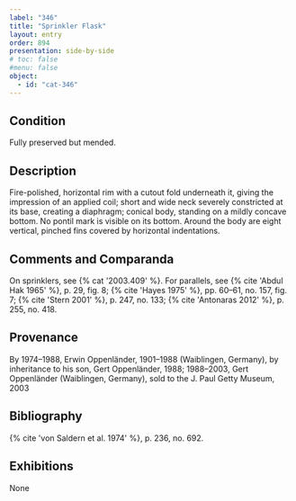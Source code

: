 ```yaml
---
label: "346"
title: "Sprinkler Flask"
layout: entry
order: 894
presentation: side-by-side
# toc: false
#menu: false 
object:
  - id: "cat-346"
---
```


## Condition

Fully preserved but mended.

## Description

Fire-polished, horizontal rim with a cutout fold underneath it, giving the impression of an applied coil; short and wide neck severely constricted at its base, creating a diaphragm; conical body, standing on a mildly concave bottom. No pontil mark is visible on its bottom. Around the body are eight vertical, pinched fins covered by horizontal indentations.

## Comments and Comparanda

On sprinklers, see {% cat '2003.409' %}. For parallels, see {% cite 'Abdul Hak 1965' %}, p. 29, fig. 8; {% cite 'Hayes 1975' %}, pp. 60–61, no. 157, fig. 7; {% cite 'Stern 2001' %}, p. 247, no. 133; {% cite 'Antonaras 2012' %}, p. 255, no. 418.

## Provenance

By 1974–1988, Erwin Oppenländer, 1901–1988 (Waiblingen, Germany), by inheritance to his son, Gert Oppenländer, 1988; 1988–2003, Gert Oppenländer (Waiblingen, Germany), sold to the J. Paul Getty Museum, 2003

## Bibliography

{% cite 'von Saldern et al. 1974' %}, p. 236, no. 692.

## Exhibitions

None
